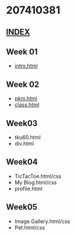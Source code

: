 # 207410381

## [INDEX](https://snow1413.github.io/207410381/)
## Week 01
* [intro.html](https://snow1413.github.io/207410381/Week-01/intro.html)

## Week 02
* [pkm.html](https://snow1413.github.io/207410381/Week-02/pkm.html)
* [class.html](https://snow1413.github.io/207410381/Week-02/class.html)

## Week03
* tku60.html
* div.html

## Week04
* TicTacToe.html/css
* My Blog.html/css
* profile.html
## Week05
* Image Gallery.html/css
* Pet.html/css
<!--stackedit_data:
eyJoaXN0b3J5IjpbMjc2NTkyNTU2XX0=
-->